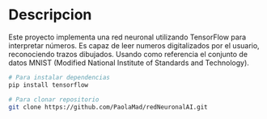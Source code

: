# Descripcion 
Este proyecto implementa una red neuronal utilizando TensorFlow para interpretar números. Es capaz de leer numeros digitalizados por el usuario, reconociendo trazos dibujados. Usando como referencia el conjunto de datos MNIST (Modified National Institute of Standards and Technology).

```bash
# Para instalar dependencias
pip install tensorflow

# Para clonar repositorio
git clone https://github.com/PaolaMad/redNeuronalAI.git
```

